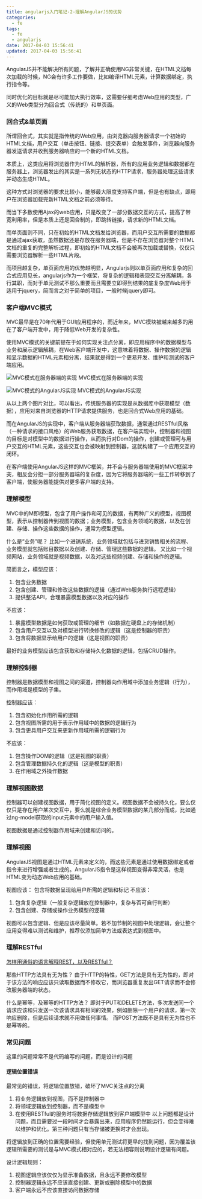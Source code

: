 ```yaml
---
title: angularjs入门笔记-2-理解AngularJS的优势
categories:
  - fe
tags:
  - fe
  - angularjs
date: 2017-04-03 15:56:41
updated: 2017-04-03 15:56:41
---
```


AngularJS并不能解决所有问题，了解并正确使用NG非常关键，在HTML文档每次加载的时候，NG会有许多工作要做，比如编译HTML元素，计算数据绑定，执行指令等。

同时优化的目标就是尽可能加大执行效率，这需要仔细考虑Web应用的类型，广义的Web类型分为回合式（传统的）和单页面。

### 回合式&单页面
所谓回合式，其实就是指传统的Web应用，由浏览器向服务器请求一个初始的HTML文档，用户交互（单击按钮、链接、提交表单）会触发事件，浏览器向服务器发送请求并收到服务器响应的一个新的HTML文档。

本质上，这类应用将浏览器作为HTML的解析器，所有的应用业务逻辑和数据都在服务器上，浏览器发出的其实是一系列无状态的HTTP请求，服务器处理这些请求并动态生成HTML。

这种方式对浏览器的要求比较小，能够最大限度支持客户端，但是也有缺点，即用户在浏览器加载完新HTML文档之前必须等待。

而当下多数使用Ajax的web应用，只是改变了一部分数据交互的方式，提高了带宽利用率，但是本质上还是回合制的，即跳转链接，请求新的HTML文档。

而单页面则不同，只在初始的HTML文档发给浏览器，而用户交互所需要的数据都是通过ajax获取，虽然数据还是存放在服务器端，但是不存在浏览器对整个HTML文档的重复的完整解析过程，即初始的HTML文档不会被再次加载或替换，仅仅只需要浏览器解析一些HTML片段。

而项目越复杂，单页面应用的优势越明显，Angularjs则以单页面应用和复杂的回合式应用见长，angularjs作为一个框架，将复杂的逻辑和表现交互分离解耦，各行其职，而对于单元测试不那么重要而且需要立即得到结果的底复杂度Web用于适用于jquery，简而言之对于简单的项目，一般时候jquery即可。

### 客户端MVC模式
MVC最早是在70年代用于GUI应用程序的，而近年来，MVC模块被越来越多的用在了客户端开发中，用于降低Web开发的复杂性。

使用MVC模式的关键前提在于如何实现关注点分离，即应用程序中的数据模型与业务和展示逻辑解耦，在Web客户端开发中，这意味着将数据、操作数据的逻辑和显示数据的HTML元素相分离，结果就是得到一个更易开发、维护和测试的客户端应用。

![MVC模式在服务器端的实现](1.png)
MVC模式在服务器端的实现

![MVC模式的AngularJS实现](2.png)
MVC模式的AngularJS实现

从以上两个图片对比，可以看出，传统服务器的实现是从数据库中获取模型（数据），应用对来自浏览器的HTTP请求提供服务，也是回合式Web应用的基础。

而在AngularJS的实现中，客户端从服务器端获取数据，通常通过RESTful风格（一种请求的接口风格）的Web服务获取数据，在客户端实现中，控制器和视图的目标是对模型中的数据进行操作，从而执行对Dom的操作，创建或管理可与用户交互的HTML元素，这些交互也会被映射到控制器，这就构建了一个应用交互的闭环。

在客户端使用AngularJS这样的MVC框架，并不会与服务器端使用的MVC框架冲突，相反会分担一部分服务器端的复杂度，因为它将服务器端的一些工作转移到了客户端，使服务器能提供对更多客户端的支持。

### 理解模型
MVC中的M即模型，包含了用户操作和可见的数据，有两种广义的模型，视图模型，表示从控制器传到视图的数据；业务模型，包含业务领域的数据，以及在创建、存储、操作这些数据的操作，通常为模型逻辑。

什么是“业务”呢？
比如一个进销系统，业务领域就包括与进货销售相关的流程、业务模型就包括账目数据以及创建、存储、管理这些数据的逻辑。
又比如一个视频网站，业务领域就是视频数据，以及对这些视频创建、存储和操作的逻辑。

简而言之，模型应该：
1. 包含业务数据
2. 包含创建、管理和修改这些数据的逻辑（通过Web服务执行远程逻辑）
3. 提供整洁API，合理暴露模型数据以及对应的操作

不应该：
1. 暴露模型数据是如何获取或管理的细节（如数据在硬盘上的存储机制）
2. 包含用户交互以及对模型进行转换修改的逻辑（这是控制器的职责）
3. 包含将数据显示给用户的逻辑（这是视图的职责）

最好的业务模型应该包含获取和存储持久化数据的逻辑，包括CRUD操作。

### 理解控制器
控制器是数据模型和视图之间的渠道，控制器向作用域中添加业务逻辑（行为），而作用域是模型的子集。

控制器应该：
1. 包含初始化作用所需的逻辑
2. 包含视图所需的用于表示作用域中的数据的逻辑行为
3. 包含更具用户交互来更新作用域所需的逻辑行为

不应该：
1. 包含操作DOM的逻辑（这是视图的职责）
2. 包含管理数据持久化的逻辑（这是模型的职责）
3. 在作用域之外操作数据

### 理解视图数据
控制器可以创建视图数据，用于简化视图的定义。视图数据不会被持久化，要么仅仅只是存在用户某次交互中，要么就是综合业务模型数据的某几部分而成，比如通过ng-model获取的input元素中的用户输入值。

视图数据是通过控制器作用域来创建和访问的。

### 理解视图
AngularJS视图是通过HTML元素来定义的，而这些元素是通过使用数据绑定或者指令来进行增强或者生成的。AngularJS指令是这样视图变得非常灵活，也是HTML变为动态Web应用的基础。

视图应该： 包含将数据呈现给用户所需的逻辑和标记
不应该：
1. 包含复杂逻辑（一般复杂逻辑放在控制器中，复杂与否可自行判断）
2. 包含创建、存储或操作业务模型的逻辑

视图可以包含逻辑、但是应该尽量简单。若不加节制的视图中处理逻辑，会让整个应用变得难以测试和维护，推荐仅添加简单方法或表达式到视图中。

### 理解RESTful
[怎样用通俗的语言解释REST，以及RESTful？](https://www.zhihu.com/question/28557115)

那些HTTP方法具有无为性？
由于HTTP的特性，GET方法是具有无为性的，即对于该方法的响应应该只读取数据而不修改它，而浏览器重复发出GET请求而不会修改服务器端的状态。

什么是幂等，及幂等的HTTP方法？
即对于PUT和DELETE方法，多次发送同一个请求应该和只发送一次该请求具有相同的效果，例如删除一个用户的请求，第一次响应删除，但是后续请求就不用做任何事情。
而POST方法既不是具有无为性也不是幂等的。

### 常见问题
这里的问题常常不是代码编写的问题，而是设计的问题

#### 逻辑位置错误
最常见的错误，将逻辑位置放错，破坏了MVC关注点的分离
1. 将业务逻辑放到视图，而不是控制器中
2. 将领域逻辑放到控制器，而不是模型中
3. 在使用RESTful的服务时将数据存储逻辑放到客户端模型中
以上问题都是设计问题，而且需要过一段时间才会暴露出来，应用程序仍然能运行，但会变得难以维护和优化。第三种问题只有当存储被更换时才会出现。

将逻辑放到正确的位置需要经验，但使用单元测试将更早的找到问题，因为覆盖该逻辑所需要的测试是与MVC模式相对应的，若无法相容则说明设计逻辑有问题。

设计逻辑规则：
1. 视图逻辑应该仅仅为显示准备数据，且永远不要修改模型
2. 控制器逻辑永远不应该直接创建、更新或删除模型中的数据
3. 客户端永远不应该直接访问数据存储